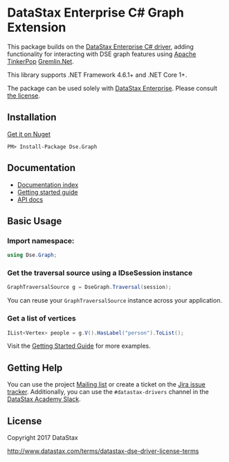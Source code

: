 # DataStax Enterprise C# Graph Extension

This package builds on the [DataStax Enterprise C# driver][dse-driver], adding functionality for interacting
with DSE graph features using [Apache TinkerPop][tinkerpop] [Gremlin.Net][gremlin-dotnet].

This library supports .NET Framework 4.6.1+ and .NET Core 1+.

The package can be used solely with [DataStax Enterprise][dse]. Please consult [the license](#license).

## Installation

[Get it on Nuget][nuget]

```
PM> Install-Package Dse.Graph
```

## Documentation

- [Documentation index][doc-index]
- [Getting started guide][getting-started]
- [API docs][doc-api]

## Basic Usage

### Import namespace:

```c#
using Dse.Graph;
```

### Get the traversal source using a IDseSession instance

```c#
GraphTraversalSource g = DseGraph.Traversal(session);
```

You can reuse your `GraphTraversalSource` instance across your application.

### Get a list of vertices

```c#
IList<Vertex> people = g.V().HasLabel("person").ToList();
```

Visit the [Getting Started Guide][getting-started] for more examples.

## Getting Help

You can use the project [Mailing list][mailing-list] or create a ticket on the [Jira issue tracker][jira].
Additionally, you can use the `#datastax-drivers` channel in the [DataStax Academy Slack][slack].

## License

Copyright 2017 DataStax

http://www.datastax.com/terms/datastax-dse-driver-license-terms

[dse]: http://www.datastax.com/products/datastax-enterprise
[dse-driver]: http://docs.datastax.com/en/developer/csharp-driver-dse/latest/
[nuget]: https://www.nuget.org/packages/Dse.Graph
[doc-index]: http://docs.datastax.com/en/developer/csharp-dse-graph/latest/
[doc-api]: http://docs.datastax.com/en/drivers/csharp-dse-graph/1.0/
[getting-started]: http://docs.datastax.com/en/developer/csharp-dse-graph/latest/getting-started/
[jira]: https://datastax-oss.atlassian.net/projects/CSHARP/issues
[mailing-list]: https://groups.google.com/a/lists.datastax.com/forum/#!forum/csharp-driver-user
[slack]: https://academy.datastax.com/slack
[tinkerpop]: http://tinkerpop.apache.org/
[gremlin-dotnet]: http://tinkerpop.apache.org/docs/3.2.7/reference/#gremlin-DotNet
